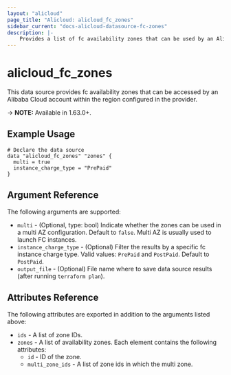 ```yaml
---
layout: "alicloud"
page_title: "Alicloud: alicloud_fc_zones"
sidebar_current: "docs-alicloud-datasource-fc-zones"
description: |-
    Provides a list of fc availability zones that can be used by an Alibaba Cloud account.
---
```


# alicloud\_fc_zones

This data source provides fc availability zones that can be accessed by an Alibaba Cloud account within the region configured in the provider.

-> **NOTE:** Available in 1.63.0+.

## Example Usage

```
# Declare the data source
data "alicloud_fc_zones" "zones" {
  multi = true
  instance_charge_type = "PrePaid"
}
```

## Argument Reference

The following arguments are supported:

* `multi` - (Optional, type: bool) Indicate whether the zones can be used in a multi AZ configuration. Default to `false`. Multi AZ is usually used to launch FC instances.
* `instance_charge_type` - (Optional) Filter the results by a specific fc instance charge type. Valid values: `PrePaid` and `PostPaid`. Default to `PostPaid`.
* `output_file` - (Optional) File name where to save data source results (after running `terraform plan`).

## Attributes Reference

The following attributes are exported in addition to the arguments listed above:

* `ids` - A list of zone IDs.
* `zones` - A list of availability zones. Each element contains the following attributes:
  * `id` - ID of the zone.
  * `multi_zone_ids` - A list of zone ids in which the multi zone.